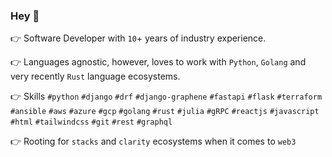 ### Hey 👋

<!--
**rahulkp220/rahulkp220** is a ✨ _special_ ✨ repository because its `README.md` (this file) appears on your GitHub profile.
-->

👉 Software Developer with `10`+ years of industry experience.

👉 Languages agnostic, however, loves to work with `Python`, `Golang` and very recently `Rust` language ecosystems.

👉 Skills `#python` `#django` `#drf` `#django-graphene` `#fastapi` `#flask` `#terraform` `#ansible` `#aws` `#azure` `#gcp` `#golang` `#rust` `#julia` `#gRPC` `#reactjs` `#javascript` `#html` `#tailwindcss` `#git` `#rest` `#graphql`

👉 Rooting for `stacks` and `clarity` ecosystems when it comes to `web3`
